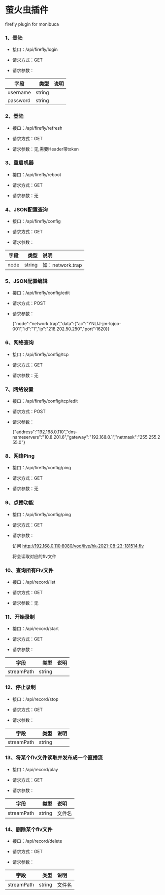 # 萤火虫插件
firefly plugin for monibuca


### 1、登陆

* 接口：/api/firefly/login

* 请求方式：GET

* 请求参数：

| 字段  | 类型   | 说明   |
|------|------: | :-----|
| username | string |   |
| password | string |   |

### 2、登陆

* 接口：/api/firefly/refresh

* 请求方式：GET

* 请求参数：无,需要Header带token

### 3、重启机器

* 接口：/api/firefly/reboot

* 请求方式：GET

* 请求参数：无

### 4、JSON配置查询

* 接口：/api/firefly/config

* 请求方式：GET

* 请求参数：

| 字段  | 类型   | 说明   |
|------|------: | :-----|
| node | string | 如：network.trap

### 5、JSON配置编辑

* 接口：/api/firefly/config/edit

* 请求方式：POST

* 请求参数：

  {"node":"network.trap","data":{"ac":"YNLIJ-jm-lojoo-001","id":"1","ip":"218.202.50.250","port":1620}}

###  6、网络查询

* 接口：/api/firefly/config/tcp

* 请求方式：GET

* 请求参数：无

### 7、网络设置

* 接口：/api/firefly/config/tcp/edit

* 请求方式：POST

* 请求参数：

  {"address":"192.168.0.110","dns-nameservers":"10.8.201.6","gateway":"192.168.0.1","netmask":"255.255.255.0"}

### 8、网络Ping

* 接口：/api/firefly/config/ping

* 请求方式：GET

* 请求参数：无

### 9、点播功能

* 接口：/api/firefly/config/ping

* 请求方式：GET

* 请求参数：

  访问 http://192.168.0.110:8080/vod/live/hk-2021-08-23-181514.flv 

  将会读取对应的flv文件

### 10、查询所有Flv文件

* 接口：/api/record/list

* 请求方式：GET

* 请求参数：无

### 11、开始录制

* 接口：/api/record/start

* 请求方式：GET

* 请求参数：

| 字段  | 类型   | 说明   |
|------|------: | :-----|
| streamPath | string | |

### 12、停止录制

* 接口：/api/record/stop

* 请求方式：GET

* 请求参数：

| 字段  | 类型   | 说明   |
|------|------: | :-----|
| streamPath | string | |

### 13、将某个flv文件读取并发布成一个直播流

* 接口：/api/record/play

* 请求方式：GET

* 请求参数：

| 字段  | 类型   | 说明   |
|------|------: | :-----|
| streamPath | string  | 文件名|

### 14、删除某个flv文件

* 接口：/api/record/delete

* 请求方式：GET

* 请求参数：

| 字段  | 类型   | 说明   |
|------|------: | :-----|
| streamPath | string  | 文件名 |